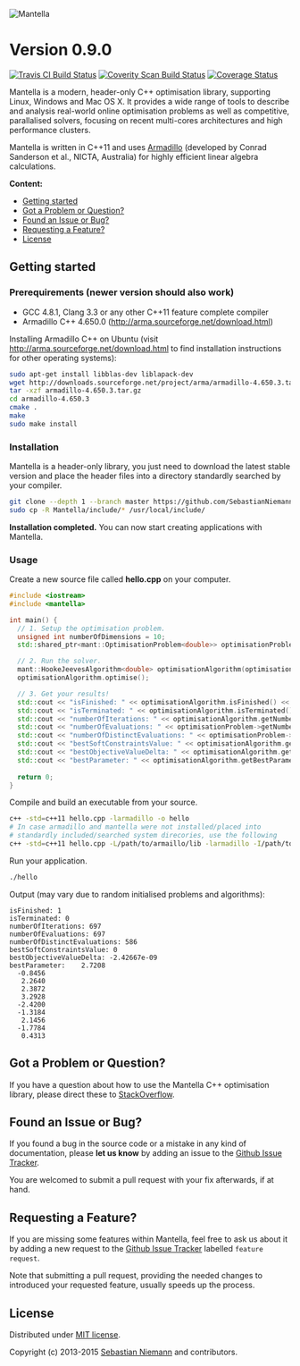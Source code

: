 ![Mantella](http://sebastianniemann.github.io/Mantella/assets/images/logo_with_name.png)

Version 0.9.0
=============

[![Travis CI Build Status](https://travis-ci.org/SebastianNiemann/Mantella.png?branch=master)](https://travis-ci.org/SebastianNiemann/Mantella) [![Coverity Scan Build Status](https://scan.coverity.com/projects/3285/badge.svg)](https://scan.coverity.com/projects/3285) [![Coverage Status](https://coveralls.io/repos/SebastianNiemann/Mantella/badge.svg?branch=master)](https://coveralls.io/r/SebastianNiemann/Mantella?branch=master)

Mantella is a modern, header-only C++ optimisation library, supporting Linux, Windows and Mac OS X. It provides a wide range of tools to describe and analysis real-world online optimisation problems as well as competitive, parallalised solvers, focusing on recent multi-cores architectures and high performance clusters. 

Mantella is written in C++11 and uses [Armadillo](http://arma.sourceforge.net/) (developed by Conrad Sanderson et al., NICTA, Australia) for highly efficient linear algebra calculations.

**Content:**
- [Getting started](#getting-started)
- [Got a Problem or Question?](#got-a-problem-or-question)
- [Found an Issue or Bug?](#found-an-issue-or-bug)
- [Requesting a Feature?](#requesting-a-feature)
- [License](#license)

<a name="getting-started"></a> Getting started
----------------------------------------------
### Prerequirements (newer version should also work)
- GCC 4.8.1, Clang 3.3 or any other C++11 feature complete compiler
- Armadillo C++ 4.650.0 (http://arma.sourceforge.net/download.html)

Installing Armadillo C++ on Ubuntu (visit http://arma.sourceforge.net/download.html to find installation instructions for other operating systems):
```bash
sudo apt-get install libblas-dev liblapack-dev
wget http://downloads.sourceforge.net/project/arma/armadillo-4.650.3.tar.gz
tar -xzf armadillo-4.650.3.tar.gz
cd armadillo-4.650.3
cmake .
make
sudo make install
```

### Installation
Mantella is a header-only library, you just need to download the latest stable version and place the header files into a directory standardly searched by your compiler.
```bash
git clone --depth 1 --branch master https://github.com/SebastianNiemann/Mantella.git
sudo cp -R Mantella/include/* /usr/local/include/
```
**Installation completed.** You can now start creating applications with Mantella.

### Usage
Create a new source file called **hello.cpp** on your computer.
```cpp
#include <iostream>
#include <mantella>

int main() {
  // 1. Setup the optimisation problem.
  unsigned int numberOfDimensions = 10;
  std::shared_ptr<mant::OptimisationProblem<double>> optimisationProblem(new mant::bbob::SphereFunction<double>(numberOfDimensions));

  // 2. Run the solver.
  mant::HookeJeevesAlgorithm<double> optimisationAlgorithm(optimisationProblem);
  optimisationAlgorithm.optimise();

  // 3. Get your results!
  std::cout << "isFinished: " << optimisationAlgorithm.isFinished() << std::endl;
  std::cout << "isTerminated: " << optimisationAlgorithm.isTerminated() << std::endl;
  std::cout << "numberOfIterations: " << optimisationAlgorithm.getNumberOfIterations() << std::endl;
  std::cout << "numberOfEvaluations: " << optimisationProblem->getNumberOfEvaluations() << std::endl;
  std::cout << "numberOfDistinctEvaluations: " << optimisationProblem->getNumberOfDistinctEvaluations() << std::endl;
  std::cout << "bestSoftConstraintsValue: " << optimisationAlgorithm.getBestSoftConstraintsValue() << std::endl;
  std::cout << "bestObjectiveValueDelta: " << optimisationAlgorithm.getBestObjectiveValue() - optimisationProblem->getAcceptableObjectiveValue() << std::endl;
  std::cout << "bestParameter: " << optimisationAlgorithm.getBestParameter() << std::endl;
  
  return 0;
}
```

Compile and build an executable from your source.
```bash
c++ -std=c++11 hello.cpp -larmadillo -o hello
# In case armadillo and mantella were not installed/placed into 
# standardly included/searched system direcories, use the following
c++ -std=c++11 hello.cpp -L/path/to/armaillo/lib -larmadillo -I/path/to/armadillo/include -I/path/to/mantella/include -o hello
```

Run your application.
```bash
./hello
```

Output (may vary due to random initialised problems and algorithms):
```
isFinished: 1
isTerminated: 0
numberOfIterations: 697
numberOfEvaluations: 697
numberOfDistinctEvaluations: 586
bestSoftConstraintsValue: 0
bestObjectiveValueDelta: -2.42667e-09
bestParameter:    2.7208
  -0.8456
   2.2640
   2.3872
   3.2928
  -2.4200
  -1.3184
   2.1456
  -1.7784
   0.4313
```

<a name="got-a-problem-or-question"></a> Got a Problem or Question?
-------------------------------------------------------------------
If you have a question about how to use the Mantella C++ optimisation library, please direct these to [StackOverflow](http://stackoverflow.com/questions/tagged/mantella).

<a name="found-an-issue-or-bug"></a> Found an Issue or Bug?
-----------------------------------------------------------
If you found a bug in the source code or a mistake in any kind of documentation, please **let us know** by adding an issue to the [Github Issue Tracker](https://github.com/SebastianNiemann/Mantella/issues).

You are welcomed to submit a pull request with your fix afterwards, if at hand.

<a name="requesting-a-feature"></a> Requesting a Feature?
---------------------------------------------------------
If you are missing some features within Mantella, feel free to ask us about it by adding a new request to the [Github Issue Tracker](https://github.com/SebastianNiemann/Mantella/issues) labelled `feature request`.

Note that submitting a pull request, providing the needed changes to introduced your requested feature, usually speeds up the process.

<a name="license"></a> License
------------------------------
Distributed under [MIT license](http://opensource.org/licenses/MIT).

Copyright (c) 2013-2015 [Sebastian Niemann](mailto:niemann@sra.uni-hannover.de) and contributors.
